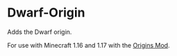 # Dwarf-Origin

Adds the Dwarf origin.

For use with Minecraft 1.16 and 1.17 with the [Origins Mod](https://www.curseforge.com/minecraft/mc-mods/origins).
